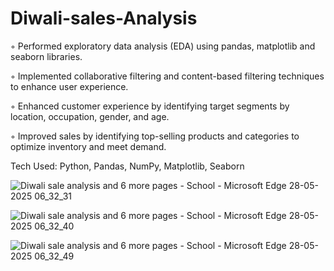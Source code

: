 # Diwali-sales-Analysis

◦ Performed exploratory data analysis (EDA) using pandas, matplotlib and seaborn libraries. 

◦ Implemented collaborative filtering and content-based filtering techniques to enhance user experience. 

◦ Enhanced customer experience by identifying target segments by location, occupation, gender, and age.

◦ Improved sales by identifying top-selling products and categories to optimize inventory and meet demand. 

Tech Used: Python, Pandas, NumPy, Matplotlib, Seaborn

![Diwali sale analysis and 6 more pages - School - Microsoft​ Edge 28-05-2025 06_32_31](https://github.com/user-attachments/assets/b8116fbf-28ad-4ac5-bc36-49cb6f14e70f)

![Diwali sale analysis and 6 more pages - School - Microsoft​ Edge 28-05-2025 06_32_40](https://github.com/user-attachments/assets/4641477d-939c-4a2e-b79c-393355405852)

![Diwali sale analysis and 6 more pages - School - Microsoft​ Edge 28-05-2025 06_32_49](https://github.com/user-attachments/assets/dad89ea1-a310-408f-875e-76c571f84594)




